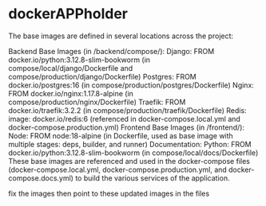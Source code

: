 # dockerAPPholder
The base images are defined in several locations across the project:

Backend Base Images (in /backend/compose/):
Django: FROM docker.io/python:3.12.8-slim-bookworm (in compose/local/django/Dockerfile and compose/production/django/Dockerfile)
Postgres: FROM docker.io/postgres:16 (in compose/production/postgres/Dockerfile)
Nginx: FROM docker.io/nginx:1.17.8-alpine (in compose/production/nginx/Dockerfile)
Traefik: FROM docker.io/traefik:3.2.2 (in compose/production/traefik/Dockerfile)
Redis: image: docker.io/redis:6 (referenced in docker-compose.local.yml and docker-compose.production.yml)
Frontend Base Images (in /frontend/):
Node: FROM node:18-alpine (in Dockerfile, used as base image with multiple stages: deps, builder, and runner)
Documentation:
Python: FROM docker.io/python:3.12.8-slim-bookworm (in compose/local/docs/Dockerfile)
These base images are referenced and used in the docker-compose files (docker-compose.local.yml, docker-compose.production.yml, and docker-compose.docs.yml) to build the various services of the application.

fix the images then point to these updated images in the files
